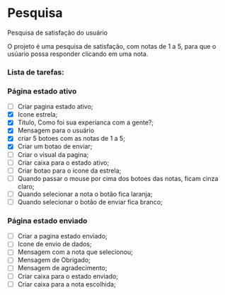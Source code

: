 # Pesquisa
Pesquisa de satisfação do usuário

O projeto é uma pesquisa de satisfação, com notas de 1 a 5, para que o usúario possa responder clicando em uma nota.

### Lista de tarefas:

### Página estado ativo

- [ ] Criar pagina estado ativo;
- [x] Icone estrela;
- [x] Titulo, Como foi sua experianca com a gente?;
- [x] Mensagem para o usuário
- [x] criar 5 botoes com as notas de 1 a 5;
- [x] Criar um botao de enviar;
- [ ] Criar o visual da pagina; 
- [ ] Criar caixa para o estado ativo;
- [ ] Criar botao para o icone da estrela;
- [ ] Quando passar o mouse por cima dos botoes das notas, ficam cinza claro;
- [ ] Quando selecionar a nota o botão fica laranja;
- [ ] Quando selecionar o botão de enviar fica branco;

### Página estado enviado

- [ ] Criar a pagina estado enviado;
- [ ] Icone de envio de dados;
- [ ] Mensagem com a nota que selecionou;
- [ ] Mensagem de Obrigado;
- [ ] Mensagem de agradecimento;
- [ ] Criar caixa para o estado enviado;
- [ ] Criar caixa para a nota escolhida;